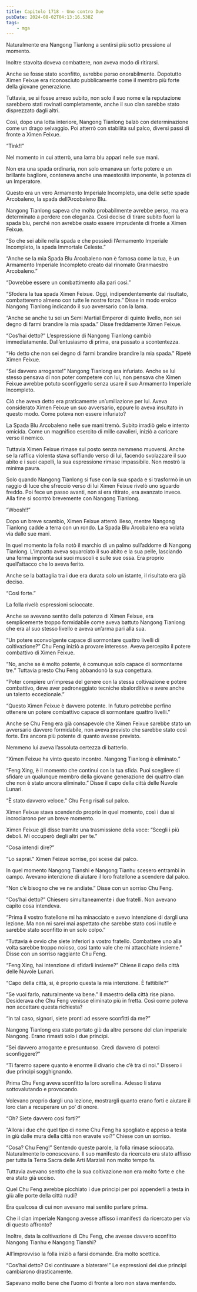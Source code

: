 ```yaml
---
title: Capitolo 1718 - Uno contro Due
pubDate: 2024-08-02T04:13:16.538Z
tags:
    - mga
---
```



Naturalmente era Nangong Tianlong a sentirsi più sotto pressione al momento.


Inoltre stavolta doveva combattere, non aveva modo di ritirarsi.

Anche se fosse stato sconfitto, avrebbe perso onorabilmente. Dopotutto Ximen Feixue era riconosciuto pubblicamente come il membro più forte della giovane generazione.


Tuttavia, se si fosse arreso subito, non solo il suo nome e la reputazione sarebbero stati rovinati completamente, anche il suo clan sarebbe stato disprezzato dagli altri.


Così, dopo una lotta interiore, Nangong Tianlong balzò con determinazione come un drago selvaggio. Poi atterrò con stabilità sul palco, diversi passi di fronte a Ximen Feixue.


“Tink!!”


Nel momento in cui atterrò, una lama blu apparì nelle sue mani.


Non era una spada ordinaria, non solo emanava un forte potere e un brillante bagliore, conteneva anche una maestosità imponente, la potenza di un Imperatore.


Questo era un vero Armamento Imperiale Incompleto, una delle sette spade Arcobaleno, la spada dell’Arcobaleno Blu.


Nangong Tianlong sapeva che molto probabilmente avrebbe perso, ma era determinato a perdere con eleganza. Così decise di tirare subito fuori la spada blu, perché non avrebbe osato essere imprudente di fronte a Ximen Feixue.


“So che sei abile nella spada e che possiedi l’Armamento Imperiale Incompleto, la spada Immortale Celeste.”


“Anche se la mia Spada Blu Arcobaleno non è famosa come la tua, è un Armamento Imperiale Incompleto creato dal rinomato Granmaestro Arcobaleno.”


“Dovrebbe essere un combattimento alla pari così.”

“Sfodera la tua spada Ximen Feixue. Oggi, indipendentemente dal risultato, combatteremo almeno con tutte le nostre forze.” Disse in modo eroico Nangong Tianlong indicando il suo avversario con la lama.

“Anche se anche tu sei un Semi Martial Emperor di quinto livello, non sei degno di farmi brandire la mia spada.” Disse freddamente Ximen Feixue.


“Cos’hai detto?” L’espressione di Nangong Tianlong cambiò immediatamente. Dall’entusiasmo di prima, era passato a scontentezza.

“Ho detto che non sei degno di farmi brandire brandire la mia spada.” Ripeté Ximen Feixue.


“Sei davvero arrogante!” Nangong Tianlong era infuriato. Anche se lui stesso pensava di non poter competere con lui, non pensava che Ximen Feixue avrebbe potuto sconfiggerlo senza usare il suo Armamento Imperiale Incompleto.


Ciò che aveva detto era praticamente un’umiliazione per lui. Aveva considerato Ximen Feixue un suo avversario, eppure lo aveva insultato in questo modo. Come poteva non essere infuriato?


La Spada Blu Arcobaleno nelle sue mani tremò. Subito irradiò gelo e intento omicida. Come un magnifico esercito di mille cavalieri, iniziò a caricare verso il nemico.


Tuttavia Ximen Feixue rimase sul posto senza nemmeno muoversi. Anche se la raffica violenta stava soffiando verso di lui, facendo svolazzare il suo abito e i suoi capelli, la sua espressione rimase impassibile. Non mostrò la minima paura.


Solo quando Nangong Tianlong si fuse con la sua spada e si trasformò in un raggio di luce che sfrecciò verso di lui Ximen Feixue rivelò uno sguardo freddo. Poi fece un passo avanti, non si era ritirato, era avanzato invece. Alla fine si scontrò brevemente con Nangong Tianlong.

“Woosh!!”


Dopo un breve scambio, Ximen Feixue atterrò illeso, mentre Nangong Tianlong cadde a terra con un rondo. La Spada Blu Arcobaleno era volata via dalle sue mani.


In quel momento la folla notò il marchio di un palmo sull’addome di Nangong Tianlong. L’impatto aveva squarciato il suo abito e la sua pelle, lasciando una ferma impronta sui suoi muscoli e sulle sue ossa. Era proprio quell’attacco che lo aveva ferito.


Anche se la battaglia tra i due era durata solo un istante, il risultato era già deciso.


“Così forte.”


La folla rivelò espressioni scioccate.


Anche se avevano sentito della potenza di Ximen Feixue, era semplicemente troppo formidabile come aveva battuto Nangong Tianlong che era al suo stesso livello e aveva un’arma pari alla sua.


“Un potere sconvolgente capace di sormontare quattro livelli di coltivazione?” Chu Feng iniziò a provare interesse. Aveva percepito il potere combattivo di Ximen Feixue.


“No, anche se è molto potente, è comunque solo capace di sormontarne tre.” Tuttavia presto Chu Feng abbandonò la sua congettura.


“Poter compiere un’impresa del genere con la stessa coltivazione e potere combattivo, deve aver padroneggiato tecniche sbalorditive e avere anche un talento eccezionale.”

“Questo Ximen Feixue è davvero potente. In futuro potrebbe perfino ottenere un potere combattivo capace di sormontare quattro livelli.”

Anche se Chu Feng era già consapevole che Ximen Feixue sarebbe stato un avversario davvero formidabile, non aveva previsto che sarebbe stato così forte. Era ancora più potente di quanto avesse previsto.


Nemmeno lui aveva l’assoluta certezza di batterlo.

“Ximen Feixue ha vinto questo incontro. Nangong Tianlong è eliminato.”

“Feng Xing, è il momento che continui con la tua sfida. Puoi scegliere di sfidare un qualunque membro della giovane generazione dei quattro clan che non è stato ancora eliminato.” Disse il capo della città delle Nuvole Lunari.

“È stato davvero veloce.” Chu Feng risalì sul palco.


Ximen Feixue stava scendendo proprio in quel momento, così i due si incrociarono per un breve momento.


Ximen Feixue gli disse tramite una trasmissione della voce: “Scegli i più deboli. Mi occuperò degli altri per te.”


“Cosa intendi dire?”


“Lo saprai.” Ximen Feixue sorrise, poi scese dal palco.


In quel momento Nangong Tianshi e Nangong Tianhu scesero entrambi in campo. Avevano intenzione di aiutare il loro fratellone a scendere dal palco.


“Non c’è bisogno che ve ne andiate.” Disse con un sorriso Chu Feng.


“Cos’hai detto?” Chiesero simultaneamente i due fratelli. Non avevano capito cosa intendeva.


“Prima il vostro fratellone mi ha minacciato e avevo intenzione di dargli una lezione. Ma non mi sarei mai aspettato che sarebbe stato così inutile e sarebbe stato sconfitto in un solo colpo.”


“Tuttavia è ovvio che siete inferiori a vostro fratello. Combattere uno alla volta sarebbe troppo noioso, così tanto vale che mi attacchiate insieme.” Disse con un sorriso raggiante Chu Feng.

“Feng Xing, hai intenzione di sfidarli insieme?” Chiese il capo della città delle Nuvole Lunari.


“Capo della città, sì, è proprio questa la mia intenzione. È fattibile?”


“Se vuoi farlo, naturalmente va bene.” Il maestro della città rise piano. Desiderava che Chu Feng venisse eliminato più in fretta. Così come poteva non accettare questa richiesta?


“In tal caso, signori, siete pronti ad essere sconfitti da me?”


Nangong Tianlong era stato portato giù da altre persone del clan imperiale Nangong. Erano rimasti solo i due principi.


“Sei davvero arrogante e presuntuoso. Credi davvero di poterci sconfiggere?”


“Ti faremo sapere quanto è enorme il divario che c’è tra di noi.” Dissero i due principi sogghignando.


Prima Chu Feng aveva sconfitto la loro sorellina. Adesso li stava sottovalutando e provocando.


Volevano proprio dargli una lezione, mostrargli quanto erano forti e aiutare il loro clan a recuperare un po’ di onore.


“Oh? Siete davvero così forti?”


“Allora i due che quel tipo di nome Chu Feng ha spogliato e appeso a testa in giù dalle mura della città non eravate voi?” Chiese con un sorriso.

“Cosa? Chu Feng!” Sentendo queste parole, la folla rimase scioccata. Naturalmente lo conoscevano. Il suo manifesto da ricercato era stato affisso per tutta la Terra Sacra delle Arti Marziali non molto tempo fa.


Tuttavia avevano sentito che la sua coltivazione non era molto forte e che era stato già ucciso.


Quel Chu Feng avrebbe picchiato i due principi per poi appenderli a testa in giù alle porte della città nudi?


Era qualcosa di cui non avevano mai sentito parlare prima.


Che il clan imperiale Nangong avesse affisso i manifesti da ricercato per via di questo affronto?


Inoltre, data la coltivazione di Chu Feng, che avesse davvero sconfitto Nangong Tianhu e Nangong Tianshi?


All’improvviso la folla iniziò a farsi domande. Era molto scettica.

“Cos’hai detto? Osi continuare a blaterare!” Le espressioni dei due principi cambiarono drasticamente.

Sapevano molto bene che l’uomo di fronte a loro non stava mentendo.



